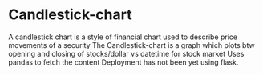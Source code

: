 # Candlestick-chart
A candlestick chart is a style of financial chart used to describe price movements of a security
The Candlestick-chart is a graph which plots btw opening  and closing of stocks/dollar vs datetime for stock market 
Uses pandas to fetch the content
Deployment has not been yet using flask.
